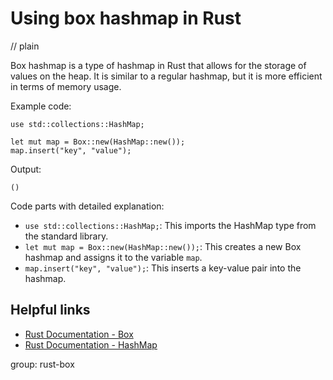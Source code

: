 # Using box hashmap in Rust
// plain

Box hashmap is a type of hashmap in Rust that allows for the storage of values on the heap. It is similar to a regular hashmap, but it is more efficient in terms of memory usage.

Example code:
```
use std::collections::HashMap;

let mut map = Box::new(HashMap::new());
map.insert("key", "value");
```

Output:
```
()
```

Code parts with detailed explanation:
- `use std::collections::HashMap;`: This imports the HashMap type from the standard library.
- `let mut map = Box::new(HashMap::new());`: This creates a new Box hashmap and assigns it to the variable `map`.
- `map.insert("key", "value");`: This inserts a key-value pair into the hashmap.

## Helpful links
- [Rust Documentation - Box](https://doc.rust-lang.org/std/boxed/struct.Box.html)
- [Rust Documentation - HashMap](https://doc.rust-lang.org/std/collections/struct.HashMap.html)

group: rust-box
